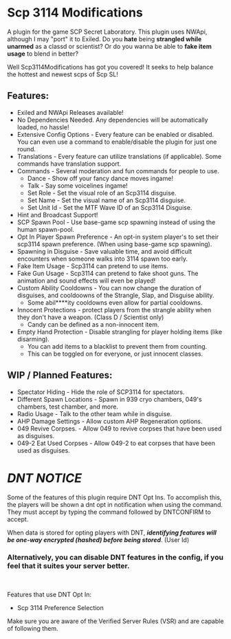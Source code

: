 # Scp 3114 Modifications
A plugin for the game SCP Secret Laboratory. This plugin uses NWApi, although I may "port" it to Exiled.
Do you **hate** being **strangled while unarmed** as a classd or scientist? Or do you wanna be able to **fake item usage** to blend in better? 

Well Scp3114Modifications has got you covered! It seeks to help balance the hottest and newest scps of Scp SL!

## Features:
- Exiled and NWApi Releases available!
- No Dependencies Needed. Any dependencies will be automatically loaded, no hassle!
- Extensive Config Options - Every feature can be enabled or disabled. You can even use a command to enable/disable the plugin for just one round.
- Translations - Every feature can utilize translations (if applicable). Some commands have translation support.
- Commands - Several moderation and fun commands for people to use.
  - Dance - Show off your fancy dance moves ingame!
  - Talk - Say some voicelines ingame!
  - Set Role - Set the visual role of an Scp3114 disguise.
  - Set Name - Set the visual name of an Scp3114 disguise.
  - Set Unit Id - Set the MTF Wave ID of an Scp3114 Disguise.
- Hint and Broadcast Support!
- SCP Spawn Pool - Use base-game scp spawning instead of using the human spawn-pool.
- Opt In Player Spawn Preference - An opt-in system player's to set their scp3114 spawn preference. (When using base-game scp spawning).
- Spawning in Disguise - Save valuable time, and avoid difficult encounters when someone walks into 3114 spawn too early.
- Fake Item Usage - Scp3114 can pretend to use items.
- Fake Gun Usage - Scp3114 can pretend to fake shoot guns. The animation and sound effects will even be played! 
- Custom Ability Cooldowns - You can now change the duration of disguises, and cooldoowns of the Strangle, Slap, and Disguise ability.
  - Some abil****ity cooldowns even allow for partial cooldowns.
- Innocent Protections - protect players from the strangle ability when they don't have a weapon. (Class D / Scientist only)
  - Candy can be defined as a non-innocent item.
- Empty Hand Protection - Disable strangling for player holding items (like disarming).
  - You can add items to a blacklist to prevent them from counting.
  - This can be toggled on for everyone, or just innocent classes.

## WIP / Planned Features:
- Spectator Hiding - Hide the role of SCP3114 for spectators.
- Different Spawn Locations - Spawn in 939 cryo chambers, 049's chambers, test chamber, and more.
- Radio Usage - Talk to the other team while in disguise.
- AHP Damage Settings - Allow custom AHP Regeneration options.
- 049 Revive Corpses. - Allow 049 to revive corpses that have been used as disguises.
- 049-2 Eat Used Corpses - Allow 049-2 to eat corpses that have been used as disguises.


# ***DNT NOTICE***
Some of the features of this plugin require DNT Opt Ins. 
To accomplish this, the players will be shown a dnt opt in notification when using the command. 
They must accept by typing the command followed by DNTCONFIRM to accept.

When data is stored for opting players with DNT, ***identifying features will be one-way encrypted (hashed) before being stored***. (User Id)

### Alternatively, you can disable DNT features in the config, if you feel that it suites your server better.
<br>

Features that use DNT Opt In:
- Scp 3114 Preference Selection

Make sure you are aware of the Verified Server Rules (VSR) and are capable of following them.
